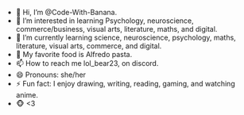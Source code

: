 - 👋 Hi, I’m @Code-With-Banana.
- 👀 I’m interested in learning Psychology, neuroscience, commerce/business, visual arts, literature, maths, and digital.
- 🌱 I’m currently learning science, neuroscience, psychology, maths, literature, visual arts, commerce, and digital.
- 💞️ My favorite food is Alfredo pasta.
- 📫 How to reach me lol_bear23, on discord.
- 😄 Pronouns: she/her
- ⚡ Fun fact: I enjoy drawing, writing, reading, gaming, and watching anime.
- 🐵 <3


